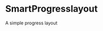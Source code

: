 # SmartProgresslayout
A simple progress layout

[](https://github.com/SmartDengg/SmartProgresslayout/blob/master/ScreenShot/progressLayout.gif)
